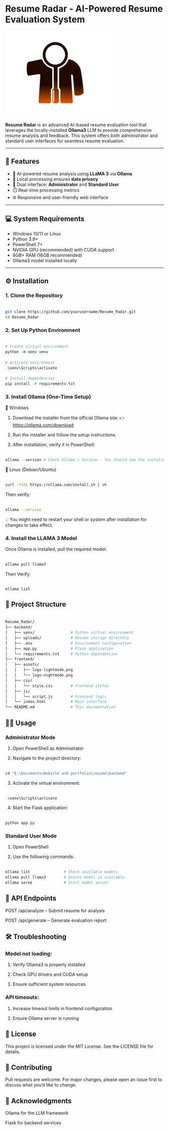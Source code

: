 # Resume Radar - AI-Powered Resume Evaluation System

![frontend/assets/logo-lightmode.png](frontend/assets/logo-lightmode.png)

**Resume Radar** is an advanced AI-based resume evaluation tool that leverages the locally-installed **Ollama3** LLM to provide comprehensive resume analysis and feedback. This system offers both administrator and standard user interfaces for seamless resume evaluation.

---

## 🚀 Features

- 🤖 AI-powered resume analysis using **LLaMA 3** via **Ollama**
- 🔐 Local processing ensures **data privacy**
- 👤 Dual interface: **Administrator** and **Standard User**
- ⏱️ Real-time processing metrics
- 🌐 Responsive and user-friendly web interface

---

## 💻 System Requirements

- Windows 10/11 or Linux
- Python 3.9+
- PowerShell 7+
- NVIDIA GPU (recommended) with CUDA support
- 8GB+ RAM (16GB recommended)
- Ollama3 model installed locally

---

## ⚙️ Installation

### 1. Clone the Repository

```bash

git clone https://github.com/yourusername/Resume_Radar.git
cd Resume_Radar

```

### 2. Set Up Python Environment

```powershell

# Create virtual environment
python -m venv venv

# Activate environment
.\venv\Scripts\activate

# Install dependencies
pip install -r requirements.txt

```
### 3. Install Ollama (One-Time Setup)

🔧 Windows

1. Download the installer from the official Ollama site:
👉 https://ollama.com/download

2. Run the installer and follow the setup instructions.

3. After installation, verify it in PowerShell:

``` powershell

ollama --version # Check Ollama's Version - You should see the installed version of Ollama.

```
🐧 Linux (Debian/Ubuntu)

```bash

curl -fsSL https://ollama.com/install.sh | sh

```
Then verify:

```bash

ollama --version

```

💡 You might need to restart your shell or system after installation for changes to take effect.

### 4. Install the LLAMA 3 Model

Once Ollama is installed, pull the required model:

```powershell

ollama pull llama3 

```

Then Verify:

```

ollama list

```

## 📁 Project Structure

```bash

Resume_Radar/
├── backend/
│   ├── venv/                # Python virtual environment
│   ├── uploads/             # Resume storage directory
│   ├── .env                 # Environment configuration
│   ├── app.py               # Flask application
│   └── requirements.txt     # Python dependencies
├── frontend/
│   ├── assets/
│   │   ├── logo-lightmode.png
│   │   └── logo-nightmode.png
│   ├── css/
│   │   └── style.css        # Frontend styles
│   ├── js/
│   │   └── script.js        # Frontend logic
│   └── index.html           # Main interface
└── README.md                # This documentation

```

## 👨‍💻 Usage

### Administrator Mode

1. Open PowerShell as Administrator

2. Navigate to the project directory:

```powershell

cd "E:\Documents\Website and portfolio\resume\backend"

```

3. Activate the virtual environment:

```powershell

.\venv\Scripts\activate

```

4. Start the Flask application:

```powershell

python app.py

```

### Standard User Mode

1. Open PowerShell

2. Use the following commands:

```powershell

ollama list               # Check available models
ollama pull llama3        # Ensure model is available
ollama serve              # Start model server

```

## 📡 API Endpoints

POST /api/analyze – Submit resume for analysis

POST /api/generate – Generate evaluation report


## 🛠️ Troubleshooting

### Model not loading:

1. Verify Ollama3 is properly installed

2. Check GPU drivers and CUDA setup

3. Ensure sufficient system resources

### API timeouts:

1. Increase timeout limits in frontend configuration

2. Ensure Ollama server is running

## 📄 License

This project is licensed under the MIT License. See the LICENSE file for details.

## 🤝 Contributing

Pull requests are welcome. For major changes, please open an issue first to discuss what you’d like to change.

## 🙏 Acknowledgments

Ollama for the LLM framework

Flask for backend services


